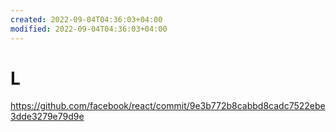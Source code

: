 ```yaml
---
created: 2022-09-04T04:36:03+04:00
modified: 2022-09-04T04:36:03+04:00
---
```


# L

https://github.com/facebook/react/commit/9e3b772b8cabbd8cadc7522ebe3dde3279e79d9e
